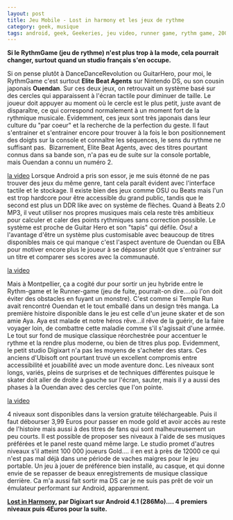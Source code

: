 ```yaml
---
layout: post
title: Jeu Mobile - Lost in harmony et les jeux de rythme
category: geek, musique
tags: android, geek, Geekeries, jeu video, runner game, rythm game, 2000s, 2010s
---
```

**Si le RythmGame (jeu de rythme) n'est plus trop à la mode, cela pourrait changer, surtout quand un studio français s'en occupe.**

Si on pense plutôt à DanceDanceRevolution ou GuitarHero, pour moi, le RythmGame c'est surtout **Elite Beat Agents** sur Nintendo DS, ou son cousin japonais **Ouendan**. Sur ces deux jeux, on retrouvait un système basé sur des cercles qui apparaissent à l'écran tactile pour diminuer de taille. Le joueur doit appuyer au moment où le cercle est le plus petit, juste avant de disparaître, ce qui correspond normalement à un moment fort de la rythmique musicale. Évidemment, ces jeux sont très japonais dans leur culture du "par coeur" et la recherche de la perfection du geste. Il faut s'entrainer et s'entrainer encore pour trouver à la fois le bon positionnement des doigts sur la console et connaître les séquences, le sens du rythme ne suffisant pas.  Bizarrement, Elite Beat Agents, avec des titres pourtant connus dans sa bande son, n'a pas eu de suite sur la console portable, mais Ouendan a connu un numéro 2.

[la video](https://www.youtube.com/watch?v=wDuQx-AXObo)
Lorsque Android a pris son essor, je me suis étonné de ne pas trouver des jeux du même genre, tant cela paraît évident avec l'interface tactile et le stockage. Il existe bien des jeux comme OSU ou Beats mais l'un est trop hardcore pour être accessible du grand public, tandis que le second est plus un DDR like avec on système de flèches. Quand à Beats 2.0 MP3, il veut utiliser nos propres musiques mais cela reste très ambitieux pour calculer et caler des points rythmiques sans correction possible. Le système est proche de Guitar Hero et son "tapis" qui défile. Osu! a l'avantage d'être un système plus customisable avec beaucoup de titres disponibles mais ce qui manque c'est l'aspect aventure de Ouendan ou EBA pour motiver encore plus le joueur à se dépasser plutôt que s'entrainer sur un titre et comparer ses scores avec la communauté.

[la video](https://www.youtube.com/watch?v=wp9PsCwzqxQ)

Mais à Montpellier, ça a cogité dur pour sortir un jeu hybride entre le Rythm-game et le Runner-game (jeu de fuite, pourrait-on dire....où l'on doit éviter des obstacles en fuyant un monstre). C'est comme si Temple Run avait rencontré Ouendan et le tout emballé dans un design très manga. La première histoire disponible dans le jeu est celle d'un jeune skater et de son amie Aya. Aya est malade et notre héros rêve...il rêve de la guérir, de la faire voyager loin, de combattre cette maladie comme s'il s'agissait d'une armée. Le tout sur fond de musique classique réorchestrée pour accentuer le rythme et la rendre plus moderne, ou bien de titres plus pop. Evidemment, le petit studio Digixart n'a pas les moyens de s'acheter des stars. Ces anciens d'Ubisoft ont pourtant truvé un excellent compromis entre accessibilité et jouabilité avec un mode aventure donc. Les niveaux sont longs, variés, pleins de surprises et de techniques différentes puisque le skater doit aller de droite à gauche sur l'écran, sauter, mais il y a aussi des phases à la Ouendan avec des cercles que l'on pointe.

[la video](https://www.youtube.com/watch?v=JNlkCvc4E_8)

4 niveaux sont disponibles dans la version gratuite téléchargeable. Puis il faut débourser 3,99 Euros pour passer en mode gold et avoir accès au reste de l'histoire mais aussi à des titres de fans qui sont malheureusement un peu courts. Il est possible de proposer ses niveaux à l'aide de ses musiques préférées et le panel reste quand même large. Le studio promet d'autres niveaux s'il atteint 100 000 joueurs Gold.... il en est à près de 12000 ce qui n'est pas mal déjà dans une période de vaches maigres pour le jeu portable. Un jeu à jouer de préférence bien installé, au casque, et qui donne envie de se repasser de beaux enregistrements de musique classique derrière. Ca m'a aussi fait sortir ma DS car je ne suis pas prêt de voir un émulateur performant sur Android, apparemment.

**<span style="text-decoration:underline;"><a href="https://play.google.com/store/apps/details?id=com.digixart.lostinharmony&amp;hl=en">Lost in Harmony</a></span>, par Digixart sur Android 4.1 (286Mo).... 4 premiers niveaux puis 4Euros pour la suite.**


